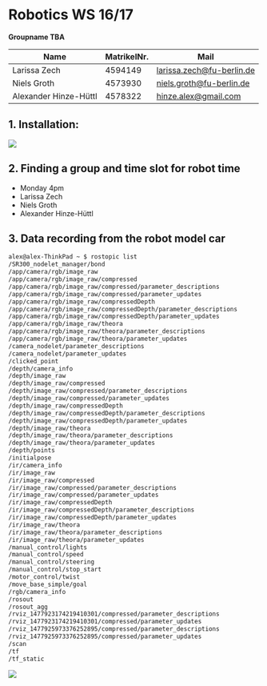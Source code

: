 # Robotics WS 16/17
__Groupname TBA__

|__Name__                    | MatrikelNr.   | Mail  |
|----------------------------|---|---|
| Larissa Zech               | 4594149   | larissa.zech@fu-berlin.de  |
|  Niels Groth               | 4573930 | niels.groth@fu-berlin.de  |
|   Alexander Hinze-Hüttl    | 4578322   | hinze.alex@gmail.com   |

## 1. Installation:
![](roscore.png)

## 2. Finding a group and time slot for robot time
* Monday 4pm
* Larissa Zech
* Niels Groth
* Alexander Hinze-Hüttl
## 3. Data recording from the robot model car

```bash
alex@alex-ThinkPad ~ $ rostopic list
/SR300_nodelet_manager/bond
/app/camera/rgb/image_raw
/app/camera/rgb/image_raw/compressed
/app/camera/rgb/image_raw/compressed/parameter_descriptions
/app/camera/rgb/image_raw/compressed/parameter_updates
/app/camera/rgb/image_raw/compressedDepth
/app/camera/rgb/image_raw/compressedDepth/parameter_descriptions
/app/camera/rgb/image_raw/compressedDepth/parameter_updates
/app/camera/rgb/image_raw/theora
/app/camera/rgb/image_raw/theora/parameter_descriptions
/app/camera/rgb/image_raw/theora/parameter_updates
/camera_nodelet/parameter_descriptions
/camera_nodelet/parameter_updates
/clicked_point
/depth/camera_info
/depth/image_raw
/depth/image_raw/compressed
/depth/image_raw/compressed/parameter_descriptions
/depth/image_raw/compressed/parameter_updates
/depth/image_raw/compressedDepth
/depth/image_raw/compressedDepth/parameter_descriptions
/depth/image_raw/compressedDepth/parameter_updates
/depth/image_raw/theora
/depth/image_raw/theora/parameter_descriptions
/depth/image_raw/theora/parameter_updates
/depth/points
/initialpose
/ir/camera_info
/ir/image_raw
/ir/image_raw/compressed
/ir/image_raw/compressed/parameter_descriptions
/ir/image_raw/compressed/parameter_updates
/ir/image_raw/compressedDepth
/ir/image_raw/compressedDepth/parameter_descriptions
/ir/image_raw/compressedDepth/parameter_updates
/ir/image_raw/theora
/ir/image_raw/theora/parameter_descriptions
/ir/image_raw/theora/parameter_updates
/manual_control/lights
/manual_control/speed
/manual_control/steering
/manual_control/stop_start
/motor_control/twist
/move_base_simple/goal
/rgb/camera_info
/rosout
/rosout_agg
/rviz_1477923174219410301/compressed/parameter_descriptions
/rviz_1477923174219410301/compressed/parameter_updates
/rviz_1477925973376252895/compressed/parameter_descriptions
/rviz_1477925973376252895/compressed/parameter_updates
/scan
/tf
/tf_static
```
![](rviz2.png)

